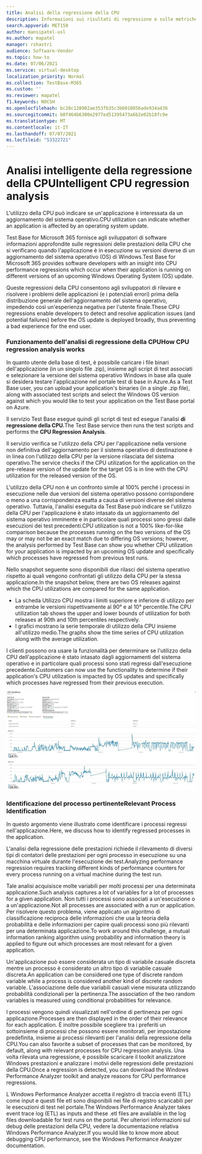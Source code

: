 ```yaml
---
title: Analisi della regressione della CPU
description: Informazioni sui risultati di regressione e sulle metriche per l'utilizzo della CPU
search.appverid: MET150
author: mansipatel-usl
ms.author: mapatel
manager: rshastri
audience: Software-Vendor
ms.topic: how-to
ms.date: 07/06/2021
ms.service: virtual-desktop
localization_priority: Normal
ms.collection: TestBase-M365
ms.custom: ''
ms.reviewer: mapatel
f1.keywords: NOCSH
ms.openlocfilehash: bc28c128902ae353fb35c3b6010856ade934a436
ms.sourcegitcommit: b0f464b6300e2977ed51395473a6b2e02b18fc9e
ms.translationtype: MT
ms.contentlocale: it-IT
ms.lasthandoff: 07/07/2021
ms.locfileid: "53322721"
---
```

# <a name="intelligent-cpu-regression-analysis"></a><span data-ttu-id="822ac-103">Analisi intelligente della regressione della CPU</span><span class="sxs-lookup"><span data-stu-id="822ac-103">Intelligent CPU regression analysis</span></span>

<span data-ttu-id="822ac-104">L'utilizzo della CPU può indicare se un'applicazione è interessata da un aggiornamento del sistema operativo.</span><span class="sxs-lookup"><span data-stu-id="822ac-104">CPU utilization can indicate whether an application is affected by an operating system update.</span></span> 

<span data-ttu-id="822ac-105">Test Base for Microsoft 365 fornisce agli sviluppatori di software informazioni approfondite sulle regressioni delle prestazioni della CPU che si verificano quando l'applicazione è in esecuzione su versioni diverse di un aggiornamento del sistema operativo (OS) di Windows.</span><span class="sxs-lookup"><span data-stu-id="822ac-105">Test Base for Microsoft 365 provides software developers with an insight into CPU performance regressions which occur when their application is running on different versions of an upcoming Windows Operating System (OS) update.</span></span> 

<span data-ttu-id="822ac-106">Queste regressioni della CPU consentono agli sviluppatori di rilevare e risolvere i problemi delle applicazioni (e i potenziali errori) prima della distribuzione generale dell'aggiornamento del sistema operativo, impedendo così un'esperienza negativa per l'utente finale.</span><span class="sxs-lookup"><span data-stu-id="822ac-106">These CPU regressions enable developers to detect and resolve application issues (and potential failures) before the OS update is deployed broadly, thus preventing a bad experience for the end user.</span></span>


### <a name="how-cpu-regression-analysis-works"></a><span data-ttu-id="822ac-107">Funzionamento dell'analisi di regressione della CPU</span><span class="sxs-lookup"><span data-stu-id="822ac-107">How CPU regression analysis works</span></span> ###

<span data-ttu-id="822ac-108">In quanto utente della base di test, è possibile caricare i file binari dell'applicazione (in un singolo file .zip), insieme agli script di test associati e selezionare la versione del sistema operativo Windows in base alla quale si desidera testare l'applicazione nel portale test di base in Azure.</span><span class="sxs-lookup"><span data-stu-id="822ac-108">As a Test Base user, you can upload your application's binaries (in a single .zip file), along with associated test scripts and select the Windows OS version against which you would like to test your application on the Test Base portal on Azure.</span></span> 

<span data-ttu-id="822ac-109">Il servizio Test Base esegue quindi gli script di test ed esegue l'analisi **di regressione della CPU.**</span><span class="sxs-lookup"><span data-stu-id="822ac-109">The Test Base service then runs the test scripts and performs the **CPU Regression Analysis**.</span></span> 

<span data-ttu-id="822ac-110">Il servizio verifica se l'utilizzo della CPU per l'applicazione nella versione non definitiva dell'aggiornamento per il sistema operativo di destinazione è in linea con l'utilizzo della CPU per la versione rilasciata del sistema operativo.</span><span class="sxs-lookup"><span data-stu-id="822ac-110">The service checks if the CPU utilization for the application on the pre-release version of the update for the target OS is in line with the CPU utilization for the released version of the OS.</span></span> 

<span data-ttu-id="822ac-111">L'utilizzo della CPU non è un confronto simile al 100% perché i processi in esecuzione nelle due versioni del sistema operativo possono corrispondere o meno a una corrispondenza esatta a causa di versioni diverse del sistema operativo. Tuttavia, l'analisi eseguita da Test Base può indicare se l'utilizzo della CPU per l'applicazione è stato intasato da un aggiornamento del sistema operativo imminente e in particolare quali processi sono gressi dalle esecuzioni dei test precedenti.</span><span class="sxs-lookup"><span data-stu-id="822ac-111">CPU utilization is not a 100% like-for-like comparison because the processes running on the two versions of the OS may or may not be an exact match due to differing OS versions; however, the analysis performed by Test Base can show you whether CPU utilization for your application is impacted by an upcoming OS update and specifically which processes have regressed from previous test runs.</span></span>

<span data-ttu-id="822ac-112">Nello snapshot seguente sono disponibili due rilasci del sistema operativo rispetto ai quali vengono confrontati gli utilizzo della CPU per la stessa applicazione.</span><span class="sxs-lookup"><span data-stu-id="822ac-112">In the snapshot below, there are two OS releases against which the CPU utilizations are compared for the same application.</span></span> 
-   <span data-ttu-id="822ac-113">La scheda Utilizzo CPU mostra i limiti superiore e inferiore di utilizzo per entrambe le versioni rispettivamente al 90° e al 10° percentile.</span><span class="sxs-lookup"><span data-stu-id="822ac-113">The CPU utilization tab shows the upper and lower bounds of utilization for both releases at 90th and 10th percentiles respectively.</span></span> 
-   <span data-ttu-id="822ac-114">I grafici mostrano la serie temporale di utilizzo della CPU insieme all'utilizzo medio.</span><span class="sxs-lookup"><span data-stu-id="822ac-114">The graphs show the time series of CPU utilization along with the average utilization.</span></span> 

<span data-ttu-id="822ac-115">I clienti possono ora usare la funzionalità per determinare se l'utilizzo della CPU dell'applicazione è stato intasato dagli aggiornamenti del sistema operativo e in particolare quali processi sono stati regressi dall'esecuzione precedente.</span><span class="sxs-lookup"><span data-stu-id="822ac-115">Customers can now use the functionality to determine if their application's CPU utilization is impacted by OS updates and specifically which processes have regressed from their previous execution.</span></span>


![Analisi della regressione della CPU](Media/cpu-regression-analysis.jpg)

### <a name="relevant-process-identification"></a><span data-ttu-id="822ac-117">Identificazione del processo pertinente</span><span class="sxs-lookup"><span data-stu-id="822ac-117">Relevant Process Identification</span></span> ###

<span data-ttu-id="822ac-118">In questo argomento viene illustrato come identificare i processi regressi nell'applicazione.</span><span class="sxs-lookup"><span data-stu-id="822ac-118">Here, we discuss how to identify regressed processes in the application.</span></span> 

<span data-ttu-id="822ac-119">L'analisi della regressione delle prestazioni richiede il rilevamento di diversi tipi di contatori delle prestazioni per ogni processo in esecuzione su una macchina virtuale durante l'esecuzione dei test.</span><span class="sxs-lookup"><span data-stu-id="822ac-119">Analyzing performance regression requires tracking different kinds of performance counters for every process running on a virtual machine during the test run.</span></span> 

<span data-ttu-id="822ac-120">Tale analisi acquisisce molte variabili per molti processi per una determinata applicazione.</span><span class="sxs-lookup"><span data-stu-id="822ac-120">Such analysis captures a lot of variables for a lot of processes for a given application.</span></span> <span data-ttu-id="822ac-121">Non tutti i processi sono associati a un'esecuzione o a un'applicazione.</span><span class="sxs-lookup"><span data-stu-id="822ac-121">Not all processes are associated with a run or application.</span></span> <span data-ttu-id="822ac-122">Per risolvere questo problema, viene applicato un algoritmo di classificazione reciproca delle informazioni che usa la teoria della probabilità e delle informazioni per capire quali processi sono più rilevanti per una determinata applicazione.</span><span class="sxs-lookup"><span data-stu-id="822ac-122">To work around this challenge, a mutual information ranking algorithm using probability and information theory is applied to figure out which processes are most relevant for a given application.</span></span> 

<span data-ttu-id="822ac-123">Un'applicazione può essere considerata un tipo di variabile casuale discreta mentre un processo è considerato un altro tipo di variabile casuale discreta.</span><span class="sxs-lookup"><span data-stu-id="822ac-123">An application can be considered one type of discrete random variable while a process is considered another kind of discrete random variable.</span></span> <span data-ttu-id="822ac-124">L'associazione delle due variabili casuali viene misurata utilizzando probabilità condizionali per la pertinenza.</span><span class="sxs-lookup"><span data-stu-id="822ac-124">The association of the two random variables is measured using conditional probabilities for relevance.</span></span> 

<span data-ttu-id="822ac-125">I processi vengono quindi visualizzati nell'ordine di pertinenza per ogni applicazione.</span><span class="sxs-lookup"><span data-stu-id="822ac-125">Processes are then displayed in the order of their relevance for each application.</span></span> <span data-ttu-id="822ac-126">È inoltre possibile scegliere tra i preferiti un sottoinsieme di processi che possono essere monitorati, per impostazione predefinita, insieme ai processi rilevanti per l'analisi della regressione della CPU.</span><span class="sxs-lookup"><span data-stu-id="822ac-126">You can also favorite a subset of processes that can be monitored, by default, along with relevant processes for CPU regression analysis.</span></span> <span data-ttu-id="822ac-127">Una volta rilevata una regressione, è possibile scaricare il toolkit analizzatore Windows prestazioni e analizzare i motivi delle regressioni delle prestazioni della CPU.</span><span class="sxs-lookup"><span data-stu-id="822ac-127">Once a regression is detected, you can download the Windows Performance Analyzer toolkit and analyze reasons for CPU performance regressions.</span></span> 

<span data-ttu-id="822ac-128">L Windows Performance Analyzer accetta il registro di traccia eventi (ETL) come input e questi file etl sono disponibili nei file di registro scaricabili per le esecuzioni di test nel portale.</span><span class="sxs-lookup"><span data-stu-id="822ac-128">The Windows Performance Analyzer takes event trace log (ETL) as inputs and these .etl files are available in the log files downloadable for test runs on the portal.</span></span> <span data-ttu-id="822ac-129">Per ulteriori informazioni sul debug delle prestazioni della CPU, vedere la documentazione relativa Windows Performance Analyzer.</span><span class="sxs-lookup"><span data-stu-id="822ac-129">If you would like to know more about debugging CPU performance, see the Windows Performance Analyzer documentation.</span></span>

